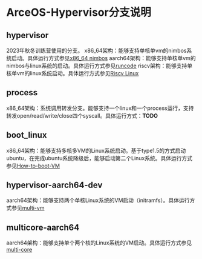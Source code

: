 # ArceOS-Hypervisor分支说明
## hypervisor 
2023年秋冬训练营使用的分支。
x86_64架构：能够支持单核单vm的nimbos系统启动。具体运行方式参见[x86_64 nimbos](https://github.com/arceos-hypervisor/hypercraft?tab=readme-ov-file#x86_64-nimbos)
aarch64架构：能够支持单核单vm的nimbos与linux系统的启动。具体运行方式参见[runcode](./aarch64/ch1-el-architecture-runcode.md)
riscv架构：能够支持单核单vm的linux系统启动。具体运行方式参见[Riscv Linux](https://github.com/arceos-hypervisor/hypercraft?tab=readme-ov-file#riscv-linux)
## process
x86_64架构：系统调用转发分支。能够支持一个linux和一个process运行，支持转发open/read/write/close四个syscall。具体运行方式：**TODO**
## boot_linux 
x86_64架构：能够支持多核多VM的Linux系统启动。基于type1.5的方式启动ubuntu，在完成ubuntu系统降级后，能够启动第二个Linux系统。具体运行方式参见[How-to-boot-VM](https://github.com/arceos-hypervisor/arceos/blob/boot_linux/How-to-boot-VM.md)
## hypervisor-aarch64-dev 
aarch64架构：能够支持两个单核Linux系统的VM启动（initramfs）。具体运行方式参见[multi-vm](./aarch64/multi-vm.md)
## multicore-aarch64
aarch64架构：能够支持单个两个核的Linux系统的VM启动。具体运行方式参见[multi-core](./aarch64/multi-core.md)
